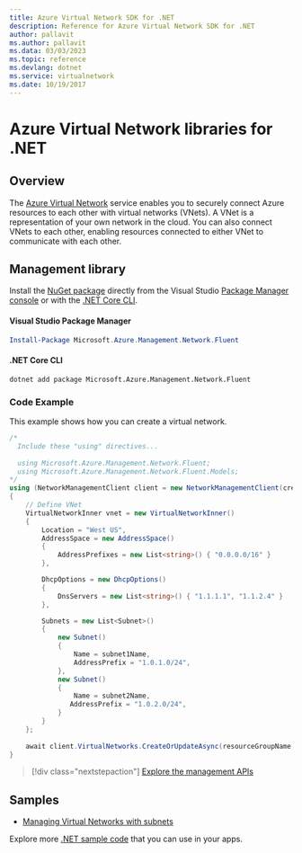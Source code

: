 ```yaml
---
title: Azure Virtual Network SDK for .NET
description: Reference for Azure Virtual Network SDK for .NET
author: pallavit
ms.author: pallavit
ms.data: 03/03/2023
ms.topic: reference
ms.devlang: dotnet
ms.service: virtualnetwork
ms.date: 10/19/2017
---
```

# Azure Virtual Network libraries for .NET

## Overview
The [Azure Virtual Network](/azure/virtual-network/virtual-networks-overview) service enables you to securely connect Azure resources to each other with virtual networks (VNets). A VNet is a representation of your own network in the cloud. You can also connect VNets to each other, enabling resources connected to either VNet to communicate with each other. 

## Management library

Install the [NuGet package](https://www.nuget.org/packages/Microsoft.Azure.Management.Network.Fluent) directly from the Visual Studio [Package Manager console][PackageManager] or with the [.NET Core CLI][DotNetCLI].

#### Visual Studio Package Manager

```powershell
Install-Package Microsoft.Azure.Management.Network.Fluent
```

#### .NET Core CLI

```dotnetcli
dotnet add package Microsoft.Azure.Management.Network.Fluent
```

### Code Example

This example shows how you can create a virtual network.

```csharp
/* 
  Include these "using" directives...
  
  using Microsoft.Azure.Management.Network.Fluent;
  using Microsoft.Azure.Management.Network.Fluent.Models;
*/
using (NetworkManagementClient client = new NetworkManagementClient(credentials))
{
    // Define VNet
    VirtualNetworkInner vnet = new VirtualNetworkInner()
    {
        Location = "West US",
        AddressSpace = new AddressSpace()
        {
            AddressPrefixes = new List<string>() { "0.0.0.0/16" }
        },

        DhcpOptions = new DhcpOptions()
        {
            DnsServers = new List<string>() { "1.1.1.1", "1.1.2.4" }
        },

        Subnets = new List<Subnet>()
        {
            new Subnet()
            {
                Name = subnet1Name,
                AddressPrefix = "1.0.1.0/24",
            },
            new Subnet()
            {
                Name = subnet2Name,
               AddressPrefix = "1.0.2.0/24",
            }
        }
    };
    
    await client.VirtualNetworks.CreateOrUpdateAsync(resourceGroupName, vNetName, vnet);
}

```

> [!div class="nextstepaction"]
> [Explore the management APIs](/dotnet/api/overview/azure/network/management)

## Samples
- [Managing Virtual Networks with subnets](https://github.com/Azure-Samples/network-dotnet-manage-virtual-network)

Explore more [.NET sample code](https://azure.microsoft.com/resources/samples/?platform=dotnet) that you can use in your apps.


[PackageManager]: https://docs.microsoft.com/nuget/tools/package-manager-console 
[DotNetCLI]: https://docs.microsoft.com/dotnet/core/tools/dotnet-add-package